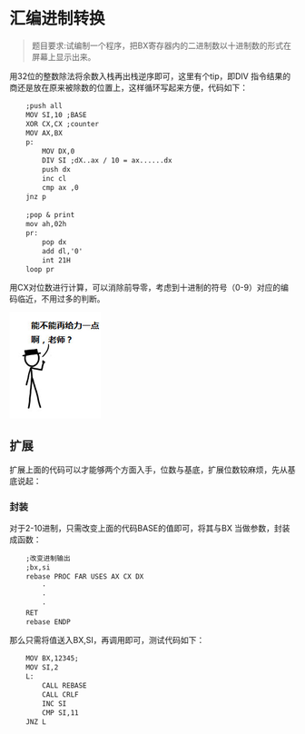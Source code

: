 汇编进制转换
===

> 题目要求:试编制一个程序，把BX寄存器内的二进制数以十进制数的形式在屏幕上显示出来。

用32位的整数除法将余数入栈再出栈逆序即可，这里有个tip，即DIV 指令结果的商还是放在原来被除数的位置上，这样循环写起来方便，代码如下：

```assembly
	;push all
    MOV SI,10 ;BASE
    XOR CX,CX ;counter
    MOV AX,BX
    p:
        MOV DX,0
        DIV SI ;dX..ax / 10 = ax......dx
        push dx
        inc cl
        cmp ax ,0
    jnz p 

    ;pop & print
    mov ah,02h
    pr:
        pop dx
        add dl,'0'
        int 21H
    loop pr
```

用CX对位数进行计算，可以消除前导零，考虑到十进制的符号（0-9）对应的编码临近，不用过多的判断。

![.\image\geili.jpg](.\image\geili.jpg)

扩展
---

扩展上面的代码可以才能够两个方面入手，位数与基底，扩展位数较麻烦，先从基底说起：

### 封装

对于2-10进制，只需改变上面的代码BASE的值即可，将其与BX 当做参数，封装成函数：

```assembly
	;改变进制输出
    ;bx,si
    rebase PROC FAR USES AX CX DX
        ·
        ·
        ·
    RET
    rebase ENDP
```

那么只需将值送入BX,SI，再调用即可，测试代码如下：

```assembly
    MOV BX,12345;
    MOV SI,2
    L:
        CALL REBASE
        CALL CRLF
        INC SI
        CMP SI,11
    JNZ L
```

